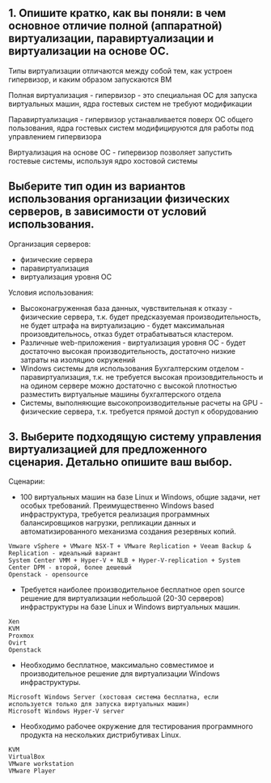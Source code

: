 ## 1. Опишите кратко, как вы поняли: в чем основное отличие полной (аппаратной) виртуализации, паравиртуализации и виртуализации на основе ОС.

Типы виртуализации отличаются между собой тем, как устроен гипервизор, и каким образом запускаются ВМ

Полная виртуализация - гипервизор - это специальная ОС для запуска виртуальных машин, ядра гостевых систем не требуют модификации

Паравиртуализация - гипервизор устанавливается поверх ОС общего пользования, ядра гостевых систем модифицируются для работы под управлением гипервизора

Виртуализация на основе ОС - гипервизор позволяет запустить гостевые системы, используя ядро хостовой системы

## Выберите тип один из вариантов использования организации физических серверов, в зависимости от условий использования.

Организация серверов:

- физические сервера
- паравиртуализация
- виртуализация уровня ОС

Условия использования:

- Высоконагруженная база данных, чувствительная к отказу - физические сервера, т.к. будет предсказуемая производительность, не будет штрафа на виртуализацию - будет максимальная произовдительнось, отказ будет отрабатываться кластером.
- Различные web-приложения - виртуализация уровня ОС - будет достаточно высокая производительность, достаточно низкие затраты на изоляцию окружений 
- Windows системы для использования Бухгалтерским отделом - паравиртуализация, т.к. не требуется высокая произовдительность и на одином сервере можно достаточно с высокой плотностью разместить виртуальные машины бухгалтерского отдела
- Системы, выполняющие высокопроизводительные расчеты на GPU - физические сервера, т.к. требуется прямой доступ к оборудованию

## 3. Выберите подходящую систему управления виртуализацией для предложенного сценария. Детально опишите ваш выбор.

Сценарии:

- 100 виртуальных машин на базе Linux и Windows, общие задачи, нет особых требований. Преимущественно Windows based инфраструктура, требуется реализация программных балансировщиков нагрузки, репликации данных и автоматизированного механизма создания резервных копий.
```
Vmware vSphere + VMware NSX-T + VMware Replication + Veeam Backup & Replication - идеальный вариант
System Center VMM + Hyper-V + NLB + Hyper-V-replication + System Center DPM - второй, более дешевый
Openstack - opensource
```
- Требуется наиболее производительное бесплатное open source решение для виртуализации небольшой (20-30 серверов) инфраструктуры на базе Linux и Windows виртуальных машин.
```
Xen
KVM
Proxmox
Ovirt
Openstack
```
- Необходимо бесплатное, максимально совместимое и производительное решение для виртуализации Windows инфраструктуры.
```
Microsoft Windows Server (хостовая система бесплатна, если используется только для запуска виртуальных машин)
Microsoft Windows Hyper-V server
```
- Необходимо рабочее окружение для тестирования программного продукта на нескольких дистрибутивах Linux.
```
KVM
VirtualBox
VMware workstation
VMware Player
```
